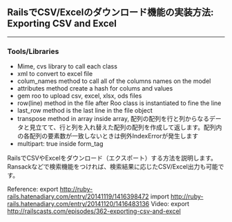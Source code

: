 ## RailsでCSV/Excelのダウンロード機能の実装方法: Exporting CSV and Excel 

---

### Tools/Libraries 
* Mime, cvs library to call each class
* xml to convert to excel file
* colum_names method to call all of the columns names on the model
* attributes method create a hash for colums and values
* gem roo to upload csv, excel, xlsx, ods files
* row(line) method in the file after Roo class is instantiated to fine the line
* last_row method is the last line in the file object
* transpose method in array inside array, 配列の配列を行と列からなるデータと見立てて、行と列を入れ替えた配列の配列を作成して返します。配列内の各配列の要素数が一致しないときは例外IndexErrorが発生します
* multipart: true inside form_tag


RailsでCSVやExcelをダウンロード（エクスポート）する方法を説明します。
Ransackなどで検索機能をつければ、検索結果に応じたCSV/Excel出力も可能です。

Reference: 
export http://ruby-rails.hatenadiary.com/entry/20141119/1416398472
import http://ruby-rails.hatenadiary.com/entry/20141120/1416483136
Video: 
export http://railscasts.com/episodes/362-exporting-csv-and-excel